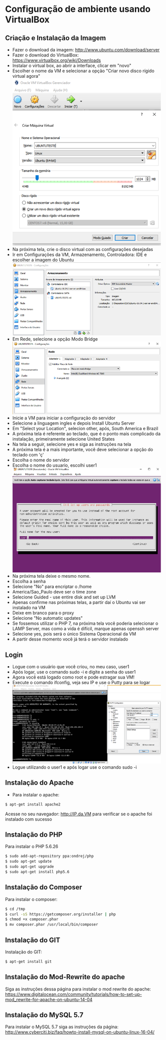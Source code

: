 # Configuração de ambiente usando VirtualBox

## Criação e Instalação da Imagem
* Fazer o download da imagem: http://www.ubuntu.com/download/server
* Fazer o download do VirtualBox: https://www.virtualbox.org/wiki/Downloads
 * Instalar o virtual box, ao abrir a interface, clicar em "novo"
* Escolher o nome da VM e selecionar a opção "Criar novo disco rígido virtual agora" 
![img01](img/AD-01.png)
* Na próxima tela, crie o disco virtual com as configurações desejadas
* Ir em Configurações da VM, Armazenamento, Controladora: IDE e escolher a imagem do Ubuntu 
![img02](img/AD-02.PNG)
* Em Rede, selecione a opção Modo Bridge 
![img03](img/AD-03.png)
* Inicie a VM para iniciar a configuração do servidor
* Selecione a linguagem ingles e depois Install Ubuntu Server
* Em "Select your Location", selecion other, após, South America e Brazil
* A próxima tela é referente ao teclado, que é o ponto mais complicado da instalação, primeiramente selecione United States
* Na tela a seguir, selecione yes e siga as instruções na tela
* A próxima tela é a mais importante, você deve selecionar a opção do teclado com 'ç'
* Escolha o nome do servidor
* Escolha o nome do usuario, escolhi user1 
![img04](img/AD-04.png)
* Na próxima tela deixe o mesmo nome.
* Escolha a senha
* Selecione "No" para encriptar o /home
* America/Sao_Paulo deve ser o time zone
* Selecione Guided - use entire disk and set up LVM
* Apenas confirme nas próximas telas, a partir daí o Ubuntu vai ser instalado na VM
* Deixe em branco para o proxy
* Selecione "No automatic updates"
* Se fossemos utilizar o PHP 7, na próxima tela você poderia selecionar o LAMP Server, mas como a vida é difícil, marque apenas openssh server
* Selecione yes, pois será o único Sistema Operacional da VM
* A partir desse momento você já terá o servidor instalado

## Login
* Logue com o usuário que você criou, no meu caso, user1
* Após logar, use o comando sudo -i e digite a senha do user1
* Agora você está logado como root e pode estragar sua VM!
* Execute o comando ifconfig, veja seu IP e use o Putty para se logar 
![img05](img/AD-05.png)
* Logue utilizando o user1 e após logar use o comando sudo -i

## Instalação do Apache
* Para instalar o apache: 
```bash 
$ apt-get install apache2
```
Acesse no seu navegador: http://IP.da.VM para verificar se o apache foi instalado com sucesso

## Instalação do PHP
Para instalar o PHP 5.6.26
```bash
$ sudo add-apt-repository ppa:ondrej/php
$ sudo apt-get update
$ sudo apt-get upgrade
$ sudo apt-get install php5.6
```

## Instalação do Composer
Para instalar o composer:
```bash
$ cd /tmp
$ curl -sS https://getcomposer.org/installer | php
$ chmod +x composer.phar
$ mv composer.phar /usr/local/bin/composer
```

## Instalação do GIT
Instalação do GIT: 
```bash
$ apt-get install git
```

## Instalação do Mod-Rewrite do apache
Siga as instruções dessa página para instalar o mod rewrite do apache: https://www.digitalocean.com/community/tutorials/how-to-set-up-mod_rewrite-for-apache-on-ubuntu-14-04

## Instalação do MySQL 5.7

Para instalar o MySQL 5.7 siga as instruções da página: http://www.cyberciti.biz/faq/howto-install-mysql-on-ubuntu-linux-16-04/

